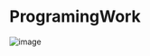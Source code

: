 # ProgramingWork

![image](https://www.google.com/url?sa=i&url=https%3A%2F%2Fwww.printmag.com%2Fdesign-news%2Fsomeone-just-bought-a-gif-for-half-a-million-dollars%2F&psig=AOvVaw1wJ5PtyUxNwhCgEc_ezbhG&ust=1699716628487000&source=images&cd=vfe&ved=0CBEQjRxqFwoTCIj93oDguYIDFQAAAAAdAAAAABAE)
